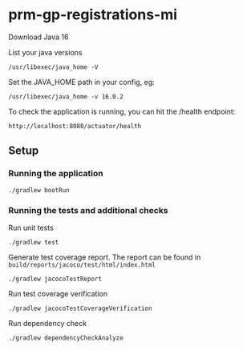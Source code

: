 # prm-gp-registrations-mi

Download Java 16

List your java versions
```
/usr/libexec/java_home -V 
```

Set the JAVA_HOME path in your config, eg:
```
/usr/libexec/java_home -v 16.0.2
```

To check the application is running, you can hit the /health endpoint:
```
http://localhost:8080/actuator/health
```

## Setup

### Running the application
```
./gradlew bootRun
```

### Running the tests and additional checks

Run unit tests
```
./gradlew test
```
Generate test coverage report. The report can be found in `build/reports/jacoco/test/html/index.html`
```
./gradlew jacocoTestReport
```

Run test coverage verification
```
./gradlew jacocoTestCoverageVerification
```
Run dependency check
```
./gradlew dependencyCheckAnalyze
```